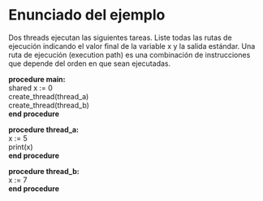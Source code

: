 # Enunciado del ejemplo 

Dos threads ejecutan las siguientes tareas. Liste todas las rutas de ejecución indicando el valor final de la variable x y la salida estándar. Una ruta de ejecución (execution path) es una combinación de instrucciones que depende del orden en que sean ejecutadas.

**procedure main:** <br>
shared x := 0 <br>
create_thread(thread_a) <br>
create_thread(thread_b) <br>
**end procedure**

**procedure thread_a:** <br>
x := 5 <br> 
print(x) <br>
**end procedure**

**procedure thread_b:** <br>
x := 7 <br>
**end procedure**